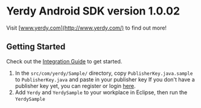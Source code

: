 # Yerdy Android SDK version 1.0.02

Visit [www.yerdy.com](http://www.yerdy.com/) to find out more!

## Getting Started

Check out the [Integration Guide](http://github.com/YerdySDK/yerdy-android/wiki/) to get started.

1. In the `src/com/yerdy/Sample/` directory, copy `PublisherKey.java.sample` to `PublisherKey.java` and paste in your publisher key
If you don't have a publisher key yet, you can register or login [here](http://dashboard.yerdy.com/).
2. Add `Yerdy` and `YerdySample` to your workplace in Eclipse, then run the `YerdySample`
